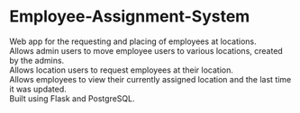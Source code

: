# Employee-Assignment-System
Web app for the requesting and placing of employees at locations. <br>
Allows admin users to move employee users to various locations, created by the admins. <br>
Allows location users to request employees at their location.<br>
Allows employees to view their currently assigned location and the last time it was updated.<br>
Built using Flask and PostgreSQL.
